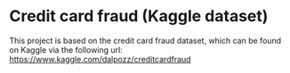 # Credit card fraud (Kaggle dataset)

This project is based on the credit card fraud dataset, which can be found on Kaggle via the following url:
https://www.kaggle.com/dalpozz/creditcardfraud


